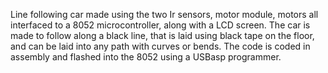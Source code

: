 Line following car made using the two Ir sensors, motor module, motors all interfaced to a 8052 microcontroller, along with a LCD screen. 
The car is made to follow along a black line, that is laid using black tape on the floor, and can be laid into any path with curves or bends. 
The code is coded in assembly and flashed into the 8052 using a USBasp programmer.
